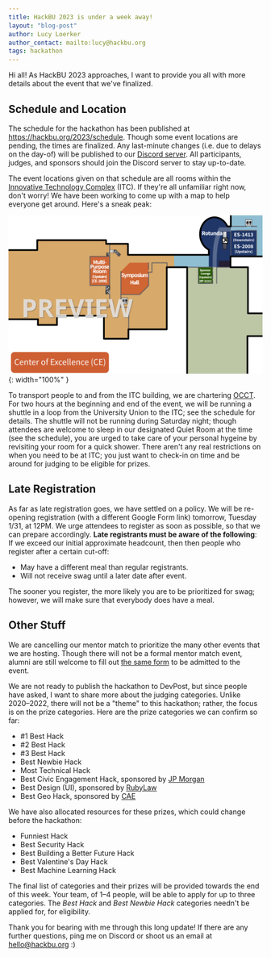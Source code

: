 ```yaml
---
title: HackBU 2023 is under a week away!
layout: "blog-post"
author: Lucy Loerker
author_contact: mailto:lucy@hackbu.org
tags: hackathon
---
```


Hi all! As HackBU 2023 approaches, I want to provide you all with more details about the event that we've finalized.

<!--more-->

## Schedule and Location

The schedule for the hackathon has been published at https://hackbu.org/2023/schedule. Though some event locations are pending, the times are finalized. Any last-minute changes (i.e. due to delays on the day-of) will be published to our [Discord server](/discord). All participants, judges, and sponsors should join the Discord server to stay up-to-date.

The event locations given on that schedule are all rooms within the [Innovative Technology Complex](https://goo.gl/maps/YvZFvfeiAe17bU5x5) (ITC). If they're all unfamiliar right now, don't worry! We have been working to come up with a map to help everyone get around. Here's a sneak peak:

![ITC Map Preview](/img/blog/itc_map_preview.png){: width="100%" }

To transport people to and from the ITC building, we are chartering [OCCT](https://www.occtransport.org/). For two hours at the beginning and end of the event, we will be running a shuttle in a loop from the University Union to the ITC; see the schedule for details. The shuttle will not be running during Saturday night; though attendees are welcome to sleep in our designated Quiet Room at the time (see the schedule), you are urged to take care of your personal hygeine by revisiting your room for a quick shower. There aren't any real restrictions on when you need to be at ITC; you just want to check-in on time and be around for judging to be eligible for prizes.

## Late Registration

As far as late registration goes, we have settled on a policy. We will be re-opening registration (with a different Google Form link) tomorrow, Tuesday 1/31, at 12PM. We urge attendees to register as soon as possible, so that we can prepare accordingly. **Late registrants must be aware of the following**: If we exceed our initial approximate headcount, then then people who register after a certain cut-off:

- May have a different meal than regular registrants.
- Will not receive swag until a later date after event.

The sooner you register, the more likely you are to be prioritized for swag; however, we will make sure that everybody does have a meal.

## Other Stuff

We are cancelling our mentor match to prioritize the many other events that we are hosting. Though there will not be a formal mentor match event, alumni are still welcome to fill out [the same form](https://docs.google.com/forms/d/12pbJlA7gJWBVdA0i3p7AJZrq4kfqhN2sR0F1kVZHPVg/edit?usp=drive_web) to be admitted to the event.

We are not ready to publish the hackathon to DevPost, but since people have asked, I want to share more about the judging categories. Unlike 2020–2022, there will not be a "theme" to this hackathon; rather, the focus is on the prize categories. Here are the prize categories we can confirm so far:
- #1 Best Hack
- #2 Best Hack
- #3 Best Hack
- Best Newbie Hack
- Most Technical Hack
- Best Civic Engagement Hack, sponsored by [JP Morgan](https://www.jpmorgan.com/)
- Best Design (UI), sponsored by [RubyLaw](https://www.rubylaw.com/)
- Best Geo Hack, sponsored by [CAE](https://www.cae.com/)

We have also allocated resources for these prizes, which could change before the hackathon:
- Funniest Hack
- Best Security Hack
- Best Building a Better Future Hack
- Best Valentine's Day Hack
- Best Machine Learning Hack

The final list of categories and their prizes will be provided towards the end of this week. Your team, of 1–4 people, will be able to apply for up to three categories. The *Best Hack* and *Best Newbie Hack* categories needn't be applied for, for eligibility.

Thank you for bearing with me through this long update! If there are any further questions, ping me on Discord or shoot us an email at <a href="mailto:hello@hackbu.org">hello@hackbu.org</a> :)
